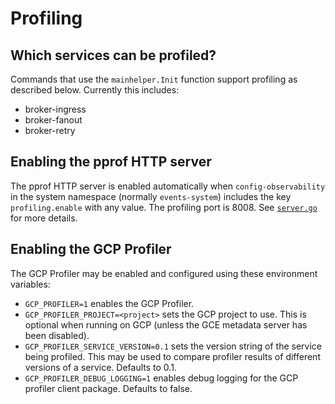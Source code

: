 # Profiling

## Which services can be profiled?

Commands that use the `mainhelper.Init` function support profiling as described
below. Currently this includes:

- broker-ingress
- broker-fanout
- broker-retry

## Enabling the pprof HTTP server

The pprof HTTP server is enabled automatically when `config-observability` in
the system namespace (normally `events-system`) includes the key
`profiling.enable` with any value. The profiling port is 8008. See
[`server.go`](https://github.com/knative/pkg/blob/master/profiling/server.go)
for more details.

## Enabling the GCP Profiler

The GCP Profiler may be enabled and configured using these environment
variables:

- `GCP_PROFILER=1` enables the GCP Profiler.
- `GCP_PROFILER_PROJECT=<project>` sets the GCP project to use. This is optional
  when running on GCP (unless the GCE metadata server has been disabled).
- `GCP_PROFILER_SERVICE_VERSION=0.1` sets the version string of the service
  being profiled. This may be used to compare profiler results of different
  versions of a service. Defaults to 0.1.
- `GCP_PROFILER_DEBUG_LOGGING=1` enables debug logging for the GCP profiler
  client package. Defaults to false.

